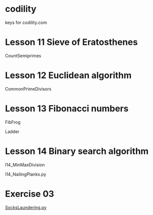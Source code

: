 # codility
keys for codility.com

# Lesson 11 Sieve of Eratosthenes
CountSemiprimes

# Lesson 12 Euclidean algorithm
CommonPrimeDivisors


# Lesson 13 Fibonacci numbers
FibFrog

Ladder

# Lesson 14 Binary search algorithm
l14_MinMaxDivision

l14_NailingPlanks.py

# Exercise 03
[SocksLaundering.py](https://app.codility.com/demo/results/training5VW4H5-3P7/)
